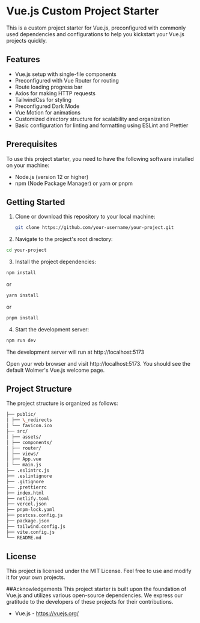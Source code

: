 # Vue.js Custom Project Starter

This is a custom project starter for Vue.js, preconfigured with commonly used dependencies and configurations to help you kickstart your Vue.js projects quickly.

## Features

- Vue.js setup with single-file components
- Preconfigured with Vue Router for routing
- Route loading progress bar
- Axios for making HTTP requests
- TailwindCss for styling
- Preconfigured Dark Mode
- Vue Motion for animations
- Customized directory structure for scalability and organization
- Basic configuration for linting and formatting using ESLint and Prettier

## Prerequisites

To use this project starter, you need to have the following software installed on your machine:

- Node.js (version 12 or higher)
- npm (Node Package Manager) or yarn or pnpm

## Getting Started

1. Clone or download this repository to your local machine:

   ```bash
   git clone https://github.com/your-username/your-project.git
   ```

2. Navigate to the project's root directory:

```bash
cd your-project
```

3. Install the project dependencies:

```bash
npm install
```

or

```bash
yarn install
```

or

```bash
pnpm install
```

4. Start the development server:

```bash
npm run dev
```

The development server will run at http://localhost:5173

Open your web browser and visit http://localhost:5173. You should see the default Wolmer's Vue.js welcome page.

## Project Structure

The project structure is organized as follows:

```bash
├── public/
│ ├── \_redirects
│ └── favicon.ico
├── src/
│ ├── assets/
│ ├── components/
│ ├── router/
│ ├── views/
│ ├── App.vue
│ └── main.js
├── .eslintrc.js
├── .eslintignore
├── .gitignore
├── .prettierrc
├── index.html
├── netlify.toml
├── vercel.json
├── pnpm-lock.yaml
├── postcss.config.js
├── package.json
├── tailwind.config.js
├── vite.config.js
└── README.md
```

## License

This project is licensed under the MIT License. Feel free to use and modify it for your own projects.

##Acknowledgements
This project starter is built upon the foundation of Vue.js and utilizes various open-source dependencies. We express our gratitude to the developers of these projects for their contributions.

- Vue.js - https://vuejs.org/
